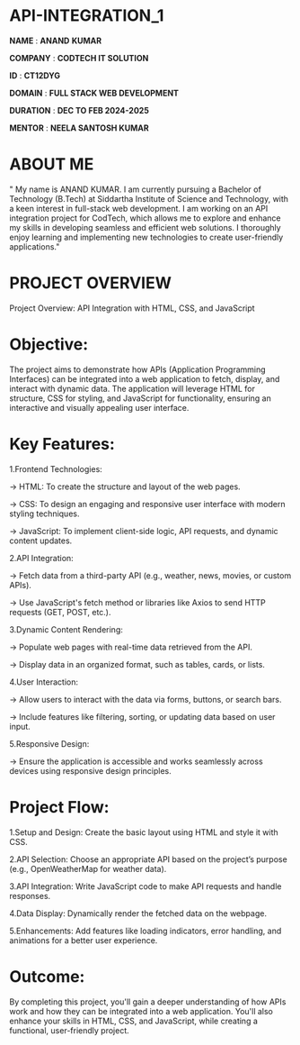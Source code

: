 # API-INTEGRATION_1
**NAME** : **ANAND** **KUMAR**


**COMPANY** : **CODTECH IT SOLUTION**

**ID** : **CT12DYG**

**DOMAIN** : **FULL STACK WEB DEVELOPMENT**

**DURATION** : **DEC TO FEB 2024-2025**

**MENTOR** : **NEELA SANTOSH KUMAR**

# ABOUT ME
" My name is ANAND KUMAR. I am currently pursuing a Bachelor of Technology (B.Tech) at Siddartha Institute of Science and Technology, with a keen interest in full-stack web development. I am working on an API integration project for CodTech, which allows me to explore and enhance my skills in developing seamless and efficient web solutions. I thoroughly enjoy learning and implementing new technologies to create user-friendly applications."

# PROJECT OVERVIEW
Project Overview: API Integration with HTML, CSS, and JavaScript

# Objective:

The project aims to demonstrate how APIs (Application Programming Interfaces) can be integrated into a web application to fetch, display, and interact with dynamic data. The application will leverage HTML for structure, CSS for styling, and JavaScript for functionality, ensuring an interactive and visually appealing user interface.

# Key Features:

1.Frontend Technologies:

-> HTML: To create the structure and layout of the web pages.

-> CSS: To design an engaging and responsive user interface with modern styling techniques.

-> JavaScript: To implement client-side logic, API requests, and dynamic content updates.

2.API Integration:

-> Fetch data from a third-party API (e.g., weather, news, movies, or custom APIs).

-> Use JavaScript's fetch method or libraries like Axios to send HTTP requests (GET, POST, etc.).

3.Dynamic Content Rendering:

-> Populate web pages with real-time data retrieved from the API.

-> Display data in an organized format, such as tables, cards, or lists.

4.User Interaction:

-> Allow users to interact with the data via forms, buttons, or search bars.

-> Include features like filtering, sorting, or updating data based on user input.

5.Responsive Design:

-> Ensure the application is accessible and works seamlessly across devices using responsive design principles.

# Project Flow:

1.Setup and Design: Create the basic layout using HTML and style it with CSS.

2.API Selection: Choose an appropriate API based on the project’s purpose (e.g., OpenWeatherMap for weather data).

3.API Integration: Write JavaScript code to make API requests and handle responses.

4.Data Display: Dynamically render the fetched data on the webpage.

5.Enhancements: Add features like loading indicators, error handling, and animations for a better user experience.

# Outcome:
By completing this project, you'll gain a deeper understanding of how APIs work and how they can be integrated into a web application. You'll also enhance your skills in HTML, CSS, and JavaScript, while creating a functional, user-friendly project.
